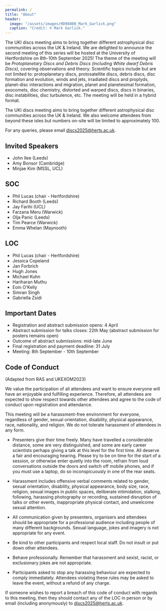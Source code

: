 ```yaml
---
permalink: /
title: "About"
header: 
  image: "/assets/images/HD98800_Mark_Garlick.png"
  caption: "Credit: © Mark Garlick."
---
```


The UKI discs meeting aims to bring together different astrophysical disc communities across the UK & Ireland. We are delighted to announce the second meeting of this series will be hosted at the University of Hertfordshire on 8th-10th September 2025! The theme of the meeting will be _Protoplanetary Discs and Debris Discs (including White dwarf Debris Discs)_, covering observations and theory. Scientific topics include but are not limited to: protoplanetary discs, protosatellite discs, debris discs, disc formation and evolution, winds and jets, irradiated discs and proplyds, planet-disc interactions and migration, planet and planetesimal formation, exocomets, disc chemistry, distorted and warped discs, discs in binaries, disc instabilities, disc turbulence, etc. The meeting will be held in a hybrid format.

The UKI discs meeting aims to bring together different astrophysical disc communities across the UK & Ireland. We also welcome attendees from beyond these isles but numbers on-site will be limited to approximately 100.

For any queries, please email [discs2025@herts.ac.uk](mailto:discs2025@herts.ac.uk).

## Invited Speakers
- John Ilee (Leeds)
- Amy Bonsor (Cambridge)
- Minjae Kim (MSSL, UCL)

## SOC
- Phil Lucas (chair - Hertfordshire)
- Richard Booth (Leeds)
- Jay Farihi (UCL)
- Farzana Meru (Warwick)
- Olja Panic (Leeds)
- Tim Pearce (Warwick)
- Emma Whelan (Maynooth)

## LOC
- Phil Lucas (chair - Hertfordshire)
- Jessica Copeland
- Jan Forbrich
- Hugh Jones
- Michael Kuhn
- Hariharan Muthu
- Eoin O'Kelly
- Simran Singh
- Gabriella Zsidi

## Important Dates
- Registration and abstract submission opens: 4 April
- Abstract submission for talks closes: 22th May (abstract submission for posters remains open)
- Outcome of abstract submissions: mid-late June
- Final registration and payment deadline: 31 July
- Meeting: 8th September - 10th September

## Code of Conduct 

(Adapted from RAS and UKEXOM2023)

We value the participation of all attendees and want to ensure everyone will have an enjoyable and fulfilling experience. Therefore, all attendees are expected to show respect towards other attendees and agree to the code of conduct upon registration and attendance.

This meeting will be a harassment-free environment for everyone, regardless of gender, sexual orientation, disability, physical appearance, race, nationality, and religion. We do not tolerate harassment of attendees in any form.

- Presenters give their time freely. Many have travelled a considerable distance, some are very distinguished, and some are early career scientists perhaps giving a talk at this level for the first time. All deserve a fair and encouraging hearing. Please try to be on time for the start of a session, or otherwise enter quietly into the room, refrain from loud conversations outside the doors and switch off mobile phones, and if you must use a laptop, do so inconspicuously in one of the rear seats.

- Harassment includes offensive verbal comments related to gender, sexual orientation, disability, physical appearance, body size, race, religion, sexual images in public spaces, deliberate intimidation, stalking, following, harassing photography or recording, sustained disruption of talks or other events, inappropriate physical contact, and unwelcome sexual attention.

- All communication given by presenters, organisers and attendees should be appropriate for a professional audience including people of many different backgrounds. Sexual language, jokes and imagery is not appropriate for any event.

- Be kind to other participants and respect local staff. Do not insult or put down other attendees.

- Behave professionally. Remember that harassment and sexist, racist, or exclusionary jokes are not appropriate.

- Participants asked to stop any harassing behaviour are expected to comply immediately. Attendees violating these rules may be asked to leave the event, without a refund of any charge.

If someone wishes to report a breach of this code of conduct with regards to this meeting, then they should contact any of the LOC in person or by email (including anonymously) to [discs2025@herts.ac.uk](mailto:discs2025@herts.ac.uk).


